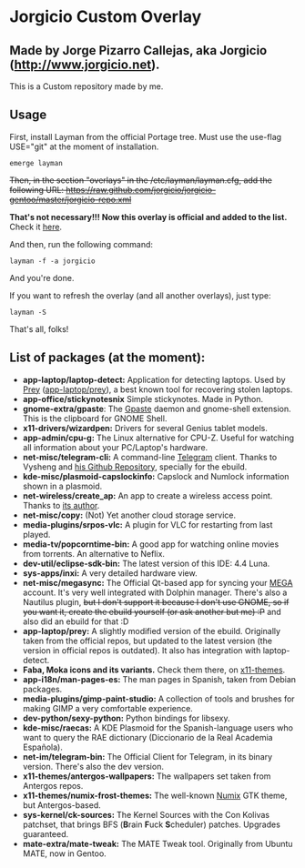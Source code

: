 Jorgicio Custom Overlay
=======================

Made by Jorge Pizarro Callejas, aka Jorgicio (http://www.jorgicio.net).
-----------------------------------------------------------------------

This is a Custom repository made by me.

Usage
-----

First, install Layman from the official Portage tree. Must use the use-flag USE="git" at the moment of installation.

    emerge layman

~~Then, in the section "overlays" in the /etc/layman/layman.cfg, add the following URL:
https://raw.github.com/jorgicio/jorgicio-gentoo/master/jorgicio-repo.xml~~

**That's not necessary!!! Now this overlay is official and added to the list.** Check it [here](http://gpo.zugaina.org/Overlays).

And then, run the following command:

    layman -f -a jorgicio

And you're done.

If you want to refresh the overlay (and all another overlays), just type:

    layman -S

That's all, folks!

List of packages (at the moment):
---------------------------------

 * **app-laptop/laptop-detect:** Application for detecting laptops. Used by [Prey](http://preyproject.com) ([app-laptop/prey](https://packages.gentoo.org/package/app-laptop/prey)), a best known tool for recovering stolen laptops.
 * **app-office/stickynotesnix** Simple stickynotes. Made in Python.
 * **gnome-extra/gpaste**: The [Gpaste](http://www.imagination-land.org/posts/2013-10-22-gpaste-3.2.2-released.html) daemon and gnome-shell extension. This is the clipboard for GNOME Shell.
 * **x11-drivers/wizardpen:** Drivers for several Genius tablet models.
 * **app-admin/cpu-g:** The Linux alternative for CPU-Z. Useful for watching all information about your PC/Laptop's hardware.
 * **net-misc/telegram-cli:** A command-line [Telegram](http://telegram.org) client. Thanks to Vysheng and [his Github Repository](https://github.com/vysheng/tg), specially for the ebuild.
 * **kde-misc/plasmoid-capslockinfo:** Capslock and Numlock information shown in a plasmoid.  
 * **net-wireless/create_ap:** An app to create a wireless access point. Thanks to [its author](https://github.com/oblique).
 * **net-misc/copy:** (Not) Yet another cloud storage service.
 * **media-plugins/srpos-vlc:** A plugin for VLC for restarting from last played.
 * **media-tv/popcorntime-bin:** A good app for watching online movies from torrents. An alternative to Neflix.
 * **dev-util/eclipse-sdk-bin:** The latest version of this IDE: 4.4 Luna.
 * **sys-apps/inxi:** A very detailed hardware view.
 * **net-misc/megasync:** The Official Qt-based app for syncing your [MEGA](http://mega.co.nz) account. It's very well integrated with Dolphin manager. There's also a Nautilus plugin, ~~but I don't support it because I don't use GNOME, so if you want it, create the ebuild yourself (or ask another but me) :P~~ and also did an ebuild for that :D
 * **app-laptop/prey:** A slightly modified version of the ebuild. Originally taken from the official repos, but updated to the latest version (the version in official repos is outdated). It also has integration with laptop-detect.
 * **Faba, Moka icons and its variants.** Check them there, on [x11-themes](/x11-themes).
 * **app-i18n/man-pages-es:** The man pages in Spanish, taken from Debian packages.
 * **media-plugins/gimp-paint-studio:** A collection of tools and brushes for making GIMP a very comfortable experience.
 * **dev-python/sexy-python:** Python bindings for libsexy.
 * **kde-misc/raecas:** A KDE Plasmoid for the Spanish-language users who want to query the RAE dictionary (Diccionario de la Real Academia Española).
 * **net-im/telegram-bin:** The Official Client for Telegram, in its binary version. There's also the dev version.
 * **x11-themes/antergos-wallpapers:** The wallpapers set taken from Antergos repos.
 * **x11-themes/numix-frost-themes:** The well-known [Numix](http://numixproject.org) GTK theme, but Antergos-based.
 * **sys-kernel/ck-sources:** The Kernel Sources with the Con Kolivas patchset, that brings BFS (**B**rain **F**uck **S**cheduler) patches. Upgrades guaranteed.
 * **mate-extra/mate-tweak:** The MATE Tweak tool. Originally from Ubuntu MATE, now in Gentoo.
